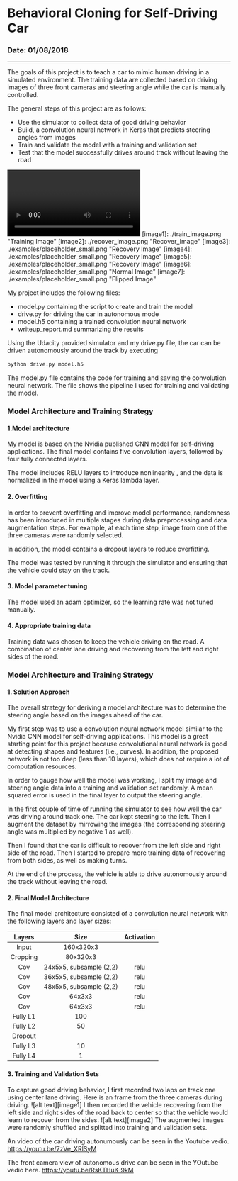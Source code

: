 # **Behavioral Cloning for Self-Driving Car**

### Date: 01/08/2018
---

The goals of this project is to teach a car to mimic human driving in a
simulated environment. The training data are collected based on driving images
of three front cameras and steering angle while the car is manually controlled.

The general steps of this project are as follows:
* Use the simulator to collect data of good driving behavior
* Build, a convolution neural network in Keras that predicts steering angles from images
* Train and validate the model with a training and validation set
* Test that the model successfully drives around track without leaving the road


[//]: # (Image References)

![](./Video/Test_drive.mp4)
[image1]: ./train_image.png "Training Image"
[image2]: ./recover_image.png "Recover_Image"
[image3]: ./examples/placeholder_small.png "Recovery Image"
[image4]: ./examples/placeholder_small.png "Recovery Image"
[image5]: ./examples/placeholder_small.png "Recovery Image"
[image6]: ./examples/placeholder_small.png "Normal Image"
[image7]: ./examples/placeholder_small.png "Flipped Image"

My project includes the following files:
* model.py containing the script to create and train the model
* drive.py for driving the car in autonomous mode
* model.h5 containing a trained convolution neural network
* writeup_report.md summarizing the results

Using the Udacity provided simulator and my drive.py file, the car can be driven autonomously around the track by executing
```sh
python drive.py model.h5
```
The model.py file contains the code for training and saving the convolution neural network.
The file shows the pipeline I used for training and validating the model.

### Model Architecture and Training Strategy

#### 1.Model architecture

My model is based on the Nvidia published CNN model for self-driving applications.
The final model contains five convolution layers, followed by four fully connected layers.

The model includes RELU layers to introduce nonlinearity , and the data is normalized in the model using a Keras lambda layer.

#### 2. Overfitting
In order to prevent overfitting and improve model performance, randomness has
been introduced in multiple stages during data preprocessing and data
augmentation steps. For example, at each time step, image from one of the three cameras
were randomly selected.

In addition, the model contains a dropout layers to reduce overfitting.

The model was tested by running it through the simulator and ensuring that the vehicle could stay on the track.

#### 3. Model parameter tuning

The model used an adam optimizer, so the learning rate was not tuned manually.

#### 4. Appropriate training data

Training data was chosen to keep the vehicle driving on the road. A combination of center lane driving and
recovering from the left and right sides of the road.

### Model Architecture and Training Strategy

#### 1. Solution Approach

The overall strategy for deriving a model architecture was to determine the
steering angle based on the images ahead of the car.

My first step was to use a convolution neural network model similar to the Nvidia CNN model for self-driving applications.
This model is a great starting point for this project because convolutional neural network is good at detecting shapes and features (i.e., curves).
In addition, the proposed network is not too deep (less than 10 layers), which does not
require a lot of computation resources.

In order to gauge how well the model was working, I split my image and steering angle data into a training and validation set randomly.
A mean squared error is used in the final layer to output the steering angle.

In the first couple of time of running the simulator to see how well the car was driving around track one.
The car kept steering to the left.  Then I augment the dataset by mirrowing the
images (the corresponding steering angle was multiplied by negative 1 as well).

Then I found that the car is difficult to recover from the left side and right side of the
road. Then I started to prepare more training data of recovering from both
sides, as well as making turns.

At the end of the process, the vehicle is able to drive autonomously around the track without leaving the road.

#### 2. Final Model Architecture

The final model architecture consisted of a convolution neural network with the following layers and layer sizes:


| Layers       | Size         | Activation   |
|:------------:|:------------:|:------------:|
|Input|160x320x3||
|Cropping|80x320x3||
|Cov|24x5x5, subsample (2,2)|relu|
|Cov|36x5x5, subsample (2,2)|relu|
|Cov|48x5x5, subsample (2,2)|relu|
|Cov|64x3x3|relu|
|Cov|64x3x3|relu|
|Fully L1|100||
|Fully L2|50||
|Dropout|||
|Fully L3|10||
|Fully L4|1||

#### 3. Training and Validation Sets

To capture good driving behavior, I first recorded two laps on track one using center lane driving.  Here is an frame from the three cameras during driving.
![alt text][image1]
I then recorded the vehicle recovering from the left side and right sides of the road back to center so that the vehicle would learn to recover from the sides.
![alt text][image2]
The augmented images were randomly shuffled and splitted into training and
validation sets.

An video of the car driving autonumously can be seen in the Youtube vedio.
https://youtu.be/7zVe_XRlSyM

The front camera view of autonomous drive can be seen in the YOutube vedio
here.  https://youtu.be/RsKTHuK-9kM
